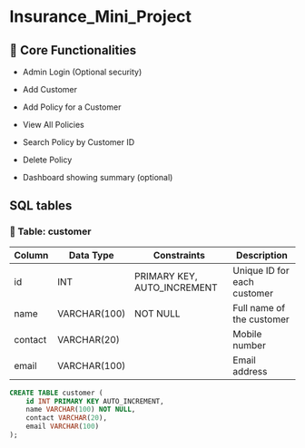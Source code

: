 # Insurance_Mini_Project

## 💼 Core Functionalities
- Admin Login (Optional security)

- Add Customer

- Add Policy for a Customer

- View All Policies

- Search Policy by Customer ID

- Delete Policy

- Dashboard showing summary (optional)

## SQL tables
### 🧾 Table: customer
| Column  | Data Type    | Constraints                  | Description                 |
| ------- | ------------ | ---------------------------- | --------------------------- |
| id      | INT          | PRIMARY KEY, AUTO\_INCREMENT | Unique ID for each customer |
| name    | VARCHAR(100) | NOT NULL                     | Full name of the customer   |
| contact | VARCHAR(20)  |                              | Mobile number               |
| email   | VARCHAR(100) |                              | Email address               |

```sql
CREATE TABLE customer (
    id INT PRIMARY KEY AUTO_INCREMENT,
    name VARCHAR(100) NOT NULL,
    contact VARCHAR(20),
    email VARCHAR(100)
);
```



